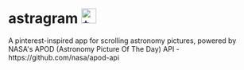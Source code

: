 <h1>
  astragram 
 <img
    src="https://fonts.gstatic.com/s/e/notoemoji/latest/2728/512.gif"
    alt="✨"
    width="30"
    height="30"
    className="mx-1"
          />
</h1>

<p>
A pinterest-inspired app for scrolling astronomy pictures, powered by NASA's APOD (Astronomy Picture Of The Day) API - https://github.com/nasa/apod-api
</p>
